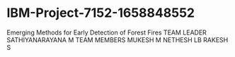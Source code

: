 # IBM-Project-7152-1658848552
Emerging Methods for Early Detection of Forest Fires
TEAM LEADER
SATHIYANARAYANA M
TEAM MEMBERS
MUKESH M
NETHESH LB
RAKESH S
